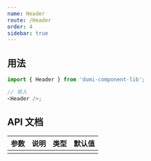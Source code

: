 ```yaml
---
name: Header
route: /Header
order: 4
sidebar: true
---
```


## 用法

```js
import { Header } from 'dumi-component-lib';

// 导入
<Header />;
```

## API 文档

| 参数 | 说明 | 类型 | 默认值 |
| ---- | ---- | ---- | ------ |
|      |      |      |        |
